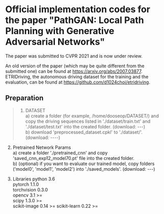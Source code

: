 # Official implementation codes for the paper "PathGAN: Local Path Planning with Generative Adversarial Networks"

The paper was submitted to CVPR 2021 and is now under review.

An old version of the paper (which may be quite different from the submitted one) can be found at https://arxiv.org/abs/2007.03877.  
ETRIDriving, the autonomous driving dataset for the training and the evaluation, can be found at https://github.com/d1024choi/etridriving.

## Preparation
> 1) DATASET  
>  a) create a folder (for example, /home/dooseop/DATASET/) and copy the driving sequences listed in './dataset/train.txt' and './dataset/test.txt' into the created folder. (download: ---)  
>  b) download 'preprocessed_dataset.cpkl' to './dataset/'. (download: ----)  

2) Pretrained Network Params  
  a) create a folder './pretrained_cnn' and copy 'saved_cnn_exp12_model70.pt' file into the created folder.  
  b) (optional) if you want to evaluate our trained model, copy folders ('model0', 'model1', 'model2') into './saved_models'. (download: ---)  

2) Libraries
  python 3.6  
  pytorch 1.1.0  
  torchvision 0.3.0  
  opencv 3.1 >=  
  scipy 1.3.0 >=  
  scikit-image 0.14 >=
  scikit-learn 0.22 >=  
  
